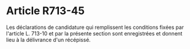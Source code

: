 # Article R713-45

Les déclarations de candidature qui remplissent les conditions fixées par l'article L. 713-10 et par la présente section sont enregistrées et donnent lieu à la délivrance d'un récépissé.
